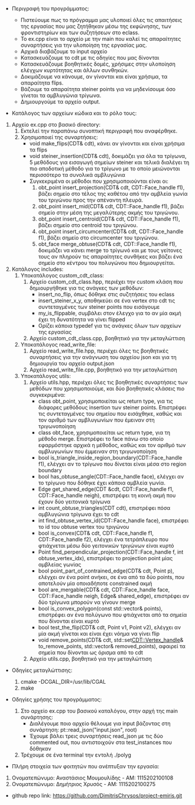 - Περιγραφή του προγράμματος:
    - Πιστεύουμε πως το πρόγραμμα μας υλοποιεί όλες τις απαιτήσεις της εργασίας που μας ζητήθηκαν μέσω της εκφώνησης, των φροντιστηρίων και των συζητήσεων στο eclass.
    - Το ex.cpp είναι το αρχείο με την main που καλεί τις απαραίτητες συναρτήσεις για την υλοποίηση της εργασίας μας.
    - Αρχικά διαβάζουμε το input αρχείο
    - Κατασκευάζουμε το cdt με τις οδηγίες που μας δίνονται
    - Κατασκευάζουμε βοηθητικές δομές, χρήσιμες στην υλοποίηση ελέγχων κυρτότητας και άλλων συνθηκών.
    - Δοκιμάζουμε να κάνουμε, αν γίνονται και είναι χρήσιμα, τα απαραίτητα flips.
    - Βάζουμε τα απαραίτητα steiner points για να μηδενίσουμε όσο γίνεται τα αμβλυγώνια τρίγωνα.
    - Δημιουργούμε τα αρχείο output.



- Κατάλογος των αρχείων κώδικα και το ρόλο τους:
1) Αρχείο ex.cpp στο βασικό directory:
    1) Εκτελεί την παραπάνω συνοπτική περιγραφή που αναφέρθηκε.
    2) Χρησιμοποιεί της συναρτήσεις:
        - void make_flips(CDT& cdt), κάνει αν γίνονται και είναι χρήσιμα τα flips
        - void steiner_insertion(CDT& cdt), δοκιμάζει για όλα τα τρίγωνα, 5 μεθόδους για εισαγωγή σημείων steiner και τελικά διαλέγει τη πιο αποδοτική μέθοδο για το τρίγωνο με το οποίο μειώνονται περισσότερο τα συνολικά αμβλυγώνια
        - Συγκεκριμένα οι μέθοδοι που χρησιμοποιούνται είναι οι:
            1. obt_point insert_projection(CDT& cdt, CDT::Face_handle f1), βάζει σημείο στο τέλος της καθέτου από την αμβλεία γωνία του τριγώνου προς την απέναντη πλευρά.
            2. obt_point insert_mid(CDT& cdt, CDT::Face_handle f1), βάζει σημείο στην μέση της μεγαλύτερης ακμής του τριγώνου.
            3. obt_point insert_centroid(CDT& cdt, CDT::Face_handle f1), βάζει σημείο στο centroid του τριγώνου.
            4. obt_point insert_circumcenter(CDT& cdt, CDT::Face_handle f1), βάζει σημείο στο circumcenter του τριγώνου.
            5. obt_face merge_obtuse(CDT& cdt, CDT::Face_handle f1), δοκιμάζει να κάνει merge το τρίγωνό και με τους γείτονες τους αν πληρούν τις απαραίτητες συνθήκες και βάζει ένα σημείο στο κέντρου του πολυγώνου που δημιουργείται.
2) Κατάλογος includes:
    1) Υποκατάλογος custom_cdt_class:
        1. Αρχείο custom_cdt_class.hpp, περιέχει την custom κλάση που δημιουργήθηκε για τις ανάγκες των μεθόδων:
            - insert_no_flip, όπως δόθηκε στις συζητήσεις του eclass
            - insert_steiner_x_y, αποθηκεύει σε ένα vertex στο cdt τις συντεταγμένες των steiner points που εισάγουμε
            - my_is_flippable, συμβάλει στον έλεγχο για το αν μία ακμή έχει τη δυνατότητα να γίνει flipped
            - Ορίζει κάποια typedef για τις ανάγκες όλων των αρχείων της εργασίας
        2. Αρχείο custom_cdt_class.cpp, βοηθητικό για την μεταγλώττιση
    2) Υποκατάλογος read_write_file:
        1. Αρχείο read_write_file.hpp, περιέχει όλες τις βοηθητικές συναρτήσεις για την ανάγνωση του αρχείου json και για τη δημιουργία του αρχείο output.json
        2. Αρχείο read_write_file.cpp, βοηθητικό για την μεταγλώττιση
    3) Υποκατάλογος utils:
        1. Αρχείο utils.hpp, περιέχει όλες τις βοηθητικές συναρτήσεις των μεθόδων που χρησιμοποιούμε, και δύο βοηθητικές κλάσεις πιο συγκεκριμένα:
            - class obt_point, χρησιμοποιείται ως return type, για τις διάφορες μεθόδους insertion των steiner points. Επιστρέφει τις συντεταγμένες του σημείου που εισάχθηκε, καθώς και τον αριθμό των αμβλυγωνίων που έμειναν στη τριγωνοποίηση   
            - class obt_face, χρησιμοποιείται ως return type, για τη μέθοδο merge. Επιστρέφει το face πάνω στο οποίο εφαρμόστηκε αρχικά η μέθοδος, καθώς και τον αριθμό των αμβλυγωνίων που έμμειναν στη τριγωνοποίηση
            - bool is_triangle_inside_region_boundary(CDT::Face_handle f1), ελέγχει αν το τρίγωνο που δίνεται είναι μέσα στο region boundary
            - bool has_obtuse_angle(CDT::Face_handle face), ελέγχει αν το τρίγωνο που δόθηκε έχει κάποια αμβλεία γωνία.
            - Edge get_shared_edge(CDT &cdt, CDT::Face_handle f1, CDT::Face_handle neigh), επιστρέφει τη κοινή ακμή που έχουν δύο γειτονικά τρίγωνα
            - int count_obtuse_triangles(CDT cdt), επιστρέφει πόσα αμβλυγώνια τρίγωνα έχει το cdt
            - int find_obtuse_vertex_id(CDT::Face_handle face), επιστρέφει το id του obtuse vertex του τριγώνου
            - bool is_convex(CDT& cdt, CDT::Face_handle f1, CDT::Face_handle f2), ελέγχει ένα τετράπλευρο που φτιάχνεται μέσω δύο γειτονικών τριγώνων είναι κυρτό
            - Point find_perpendicular_projection(CDT::Face_handle f, int obtuse_vertex_idx), επιστρέφει το projection point μίας αμβλείας γωνίας
            - bool point_part_of_contrained_edge(CDT& cdt, Point p), ελέγχει αν ένα point ανήκει, σε ένα από τα δύο points, που αποτελούν μία οποιαδήποτε constrained ακμή
            - bool are_mergable(CDT& cdt, CDT::Face_handle face, CDT::Face_handle neigh, Edge& shared_edge), επιστρέφει αν δύο τρίγωνα μπορούν να γίνουν merge
            - bool is_convex_polygon(const std::vector<Point>& points), επιστρέφει αν ένα πολύγωνο που φτιάχνεται από τα σημεία που δίνονται είναι κυρτό
            - bool test_the_flip(CDT& cdt, Point v1, Point v2), ελέγχει αν μία ακμή γίνεται και είναι έχει νόημα να γίνει flip
            - void remove_points(CDT& cdt, std::set<CDT::Vertex_handle>& to_remove_points, std::vector<Point>& removed_points), αφαιρεί τα σημεία που δίνονται ως όρισμα από το cdt
        2. Αρχείο utils.cpp, βοηθητικό για την μεταγλώττιση



- Οδηγίες μεταγλώττισης:
    1) cmake -DCGAL_DIR=/usr/lib/CGAL
    2) make



- Οδηγίες χρήσης του προγράμματος:
    1) Στο αρχείο ex.cpp του βασικού καταλόγου, στην αρχή της main συνάρτησης:
        - Διαλέγουμε ποιο αρχείο θέλουμε για input βάζοντας στη συνάρτηση: pt::read_json("input.json", root)
        - Έχουμε βάλει τρεις συναρτήσεις read_json με τις δύο commented out, που αντιστοιχούν στα test_instances που δόθηκαν
    2) Τρέχουμε σε ένα terminal την εντολή ./polyg



- Πλήρη στοιχεία των φοιτητών που ανέπτυξαν την εργασία:
1) Ονοματεπώνυμο: Αναστάσιος Μουμουλίδης - ΑΜ: 1115202100108
2) Ονοματεπώνυμο: Δημήτριος Χρυσός - ΑΜ: 1115202100275
    

- github repo link: https://github.com/DimitrisChrysos/project-emiris.git



